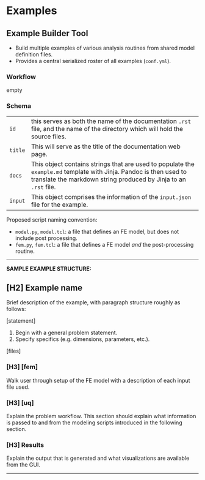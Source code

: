 # Examples

## Example Builder Tool

- Build multiple examples of various analysis routines from shared model definition files.
- Provides a central serialized roster of all examples (`conf.yml`).

### Workflow

empty

### Schema
|   |  |
|---|---|
| `id` | this serves as both the name of the documentation `.rst` file, and the name of the directory which will hold the source files. |
| `title` | This will serve as the title of the documentation web page. |
| `docs` | This object contains strings that are used to populate the `example.md` template with Jinja. Pandoc is then used to translate the markdown string produced by Jinja to an `.rst` file. |
| `input` | This object comprises the information of the `input.json` file for the example. |

Proposed script naming convention:

- `model.py`, `model.tcl`: a file that defines an FE model, but does not include post processing.
- `fem.py`, `fem.tcl`: a file that defines a FE model *and* the post-processing routine.

-------------------------------------------

**SAMPLE EXAMPLE STRUCTURE:**

## [H2] Example name

Brief description of the example, with paragraph structure roughly as follows:

[statement]

1. Begin with a general problem statement.
2. Specify specifics (e.g. dimensions, parameters, etc.).

[files]

### [H3] [fem]

Walk user through setup of the FE model with a description of each input file used.

### [H3] [uq]

Explain the problem workflow. This section should explain what information is passed to and from the modeling scripts introduced in the following section.


### [H3] Results

Explain the output that is generated and what visualizations are available from the GUI.

-------------------------------------------
